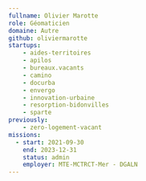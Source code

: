 ```yaml
---
fullname: Olivier Marotte
role: Géomaticien
domaine: Autre
github: oliviermarotte
startups:    
    - aides-territoires
    - apilos
    - bureaux.vacants
    - camino
    - docurba
    - envergo
    - innovation-urbaine
    - resorption-bidonvilles
    - sparte
previously:
    - zero-logement-vacant
missions:
  - start: 2021-09-30
    end: 2023-12-31
    status: admin
    employer: MTE-MCTRCT-Mer - DGALN
---
```


